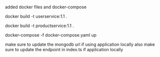 added docker files 
and docker-compose

docker build -t userservice:1.1 .

docker build -t productservice:1.1 .

docker-compose -f docker-compose.yaml up

make sure to update the mongodb url if using application locally 
also make sure to update the endpoint in index.ts if application locally